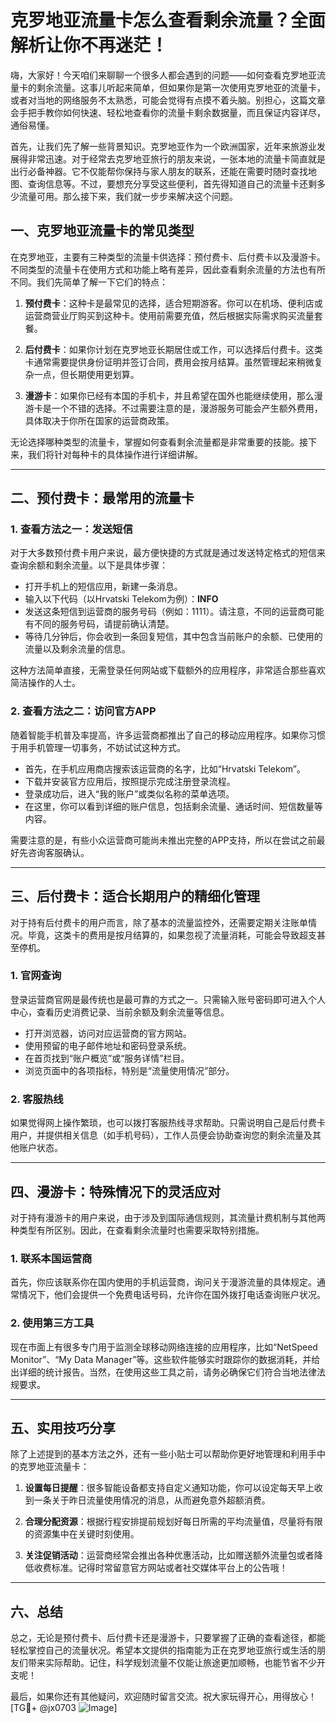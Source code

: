 # 克罗地亚流量卡怎么查看剩余流量？全面解析让你不再迷茫！

嗨，大家好！今天咱们来聊聊一个很多人都会遇到的问题——如何查看克罗地亚流量卡的剩余流量。这事儿听起来简单，但如果你是第一次使用克罗地亚的流量卡，或者对当地的网络服务不太熟悉，可能会觉得有点摸不着头脑。别担心，这篇文章会手把手教你如何快速、轻松地查看你的流量卡剩余数据量，而且保证内容详尽，通俗易懂。

首先，让我们先了解一些背景知识。克罗地亚作为一个欧洲国家，近年来旅游业发展得非常迅速。对于经常去克罗地亚旅行的朋友来说，一张本地的流量卡简直就是出行必备神器。它不仅能帮你保持与家人朋友的联系，还能在需要时随时查找地图、查询信息等。不过，要想充分享受这些便利，首先得知道自己的流量卡还剩多少流量可用。那么接下来，我们就一步步来解决这个问题。

## 一、克罗地亚流量卡的常见类型

在克罗地亚，主要有三种类型的流量卡供选择：预付费卡、后付费卡以及漫游卡。不同类型的流量卡在使用方式和功能上略有差异，因此查看剩余流量的方法也有所不同。我们先简单了解一下它们的特点：

1. **预付费卡**：这种卡是最常见的选择，适合短期游客。你可以在机场、便利店或运营商营业厅购买到这种卡。使用前需要充值，然后根据实际需求购买流量套餐。
   
2. **后付费卡**：如果你计划在克罗地亚长期居住或工作，可以选择后付费卡。这类卡通常需要提供身份证明并签订合同，费用会按月结算。虽然管理起来稍微复杂一点，但长期使用更划算。

3. **漫游卡**：如果你已经有本国的手机卡，并且希望在国外也能继续使用，那么漫游卡是一个不错的选择。不过需要注意的是，漫游服务可能会产生额外费用，具体取决于你所在国家的运营商政策。

无论选择哪种类型的流量卡，掌握如何查看剩余流量都是非常重要的技能。接下来，我们将针对每种卡的具体操作进行详细讲解。

---

## 二、预付费卡：最常用的流量卡

### 1. 查看方法之一：发送短信
对于大多数预付费卡用户来说，最方便快捷的方式就是通过发送特定格式的短信来查询余额和剩余流量。以下是具体步骤：
- 打开手机上的短信应用，新建一条消息。
- 输入以下代码（以Hrvatski Telekom为例）：**INFO**
- 发送这条短信到运营商的服务号码（例如：1111）。请注意，不同的运营商可能有不同的服务号码，请提前确认清楚。
- 等待几分钟后，你会收到一条回复短信，其中包含当前账户的余额、已使用的流量以及剩余流量的信息。

这种方法简单直接，无需登录任何网站或下载额外的应用程序，非常适合那些喜欢简洁操作的人士。

### 2. 查看方法之二：访问官方APP
随着智能手机普及率提高，许多运营商都推出了自己的移动应用程序。如果你习惯于用手机管理一切事务，不妨试试这种方式。
- 首先，在手机应用商店搜索该运营商的名字，比如“Hrvatski Telekom”。
- 下载并安装官方应用后，按照提示完成注册登录流程。
- 登录成功后，进入“我的账户”或类似名称的菜单选项。
- 在这里，你可以看到详细的账户信息，包括剩余流量、通话时间、短信数量等内容。

需要注意的是，有些小众运营商可能尚未推出完整的APP支持，所以在尝试之前最好先咨询客服确认。

---

## 三、后付费卡：适合长期用户的精细化管理

对于持有后付费卡的用户而言，除了基本的流量监控外，还需要定期关注账单情况。毕竟，这类卡的费用是按月结算的，如果忽视了流量消耗，可能会导致超支甚至停机。

### 1. 官网查询
登录运营商官网是最传统也是最可靠的方式之一。只需输入账号密码即可进入个人中心，查看历史消费记录、当前余额及剩余流量等信息。
- 打开浏览器，访问对应运营商的官方网站。
- 使用预留的电子邮件地址和密码登录系统。
- 在首页找到“账户概览”或“服务详情”栏目。
- 浏览页面中的各项指标，特别是“流量使用情况”部分。

### 2. 客服热线
如果觉得网上操作繁琐，也可以拨打客服热线寻求帮助。只需说明自己是后付费卡用户，并提供相关信息（如手机号码），工作人员便会协助查询您的剩余流量及其他账户状态。

---

## 四、漫游卡：特殊情况下的灵活应对

对于持有漫游卡的用户来说，由于涉及到国际通信规则，其流量计费机制与其他两种类型有所区别。因此，在查看剩余流量时也需要采取特别措施。

### 1. 联系本国运营商
首先，你应该联系你在国内使用的手机运营商，询问关于漫游流量的具体规定。通常情况下，他们会提供一个免费电话号码，允许你在国外拨打电话查询账户状况。

### 2. 使用第三方工具
现在市面上有很多专门用于监测全球移动网络连接的应用程序，比如“NetSpeed Monitor”、“My Data Manager”等。这些软件能够实时跟踪你的数据消耗，并给出详细的统计报告。当然，在使用这些工具之前，请务必确保它们符合当地法律法规要求。

---

## 五、实用技巧分享

除了上述提到的基本方法之外，还有一些小贴士可以帮助你更好地管理和利用手中的克罗地亚流量卡：

1. **设置每日提醒**：很多智能设备都支持自定义通知功能，你可以设定每天早上收到一条关于昨日流量使用情况的消息，从而避免意外超额消费。

2. **合理分配资源**：根据行程安排提前规划好每日所需的平均流量值，尽量将有限的资源集中在关键时刻使用。

3. **关注促销活动**：运营商经常会推出各种优惠活动，比如赠送额外流量包或者降低收费标准。记得时常留意官方网站或者社交媒体平台上的公告哦！

---

## 六、总结

总之，无论是预付费卡、后付费卡还是漫游卡，只要掌握了正确的查看途径，都能轻松掌控自己的流量状况。希望本文提供的指南能为正在克罗地亚旅行或生活的朋友们带来实际帮助。记住，科学规划流量不仅能让旅途更加顺畅，也能节省不少开支呢！

最后，如果你还有其他疑问，欢迎随时留言交流。祝大家玩得开心，用得放心！[TG💪+ @jx0703 ![Image](https://github.com/user-attachments/assets/dbca1d08-cadb-493c-b0ec-ad6f7a83f270)]